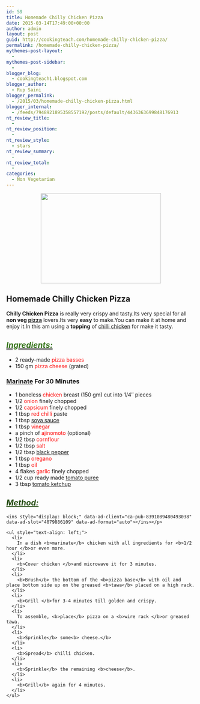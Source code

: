 ```yaml
---
id: 59
title: Homemade Chilly Chicken Pizza
date: 2015-03-14T17:49:00+00:00
author: admin
layout: post
guid: http://cookingteach.com/homemade-chilly-chicken-pizza/
permalink: /homemade-chilly-chicken-pizza/
mythemes-post-layout:
  - 
mythemes-post-sidebar:
  - 
blogger_blog:
  - cookingteach1.blogspot.com
blogger_author:
  - Rup Saini
blogger_permalink:
  - /2015/03/homemade-chilly-chicken-pizza.html
blogger_internal:
  - /feeds/7948921895358557192/posts/default/4436363699848176913
nt_review_title:
  - 
nt_review_position:
  - 
nt_review_style:
  - stars
nt_review_summary:
  - 
nt_review_total:
  - 
categories:
  - Non Vegetarian
---
```

<div dir="ltr" style="text-align: left;">
  <div style="clear: both; text-align: center;">
  </div>
  
  <div style="clear: both; text-align: center;">
    <a style="margin-left: 1em; margin-right: 1em;" href="http://2.bp.blogspot.com/-qHrH_q1GaT0/VQRmpUQJvQI/AAAAAAAAAJE/k510oclAc-U/s1600/2.jpg"><img src="http://2.bp.blogspot.com/-qHrH_q1GaT0/VQRmpUQJvQI/AAAAAAAAAJE/k510oclAc-U/s1600/2.jpg" alt="" width="320" height="240" border="0" /></a>
  </div>
  
  <h2 style="text-align: left;">
    Homemade Chilly Chicken Pizza
  </h2>
  
  <div style="text-align: left;">
    <b>Chilly Chicken Pizza</b> is really very crispy and tasty.Its very special for all <b>non veg <a class="zem_slink" title="Pizza" href="http://en.wikipedia.org/wiki/Pizza" target="_blank" rel="wikipedia">pizza</a></b> lovers.Its very <b>easy</b> to make.You can make it at home and enjoy it.In this am using a <b>topping</b> of <a class="zem_slink" title="Chilli chicken" href="http://en.wikipedia.org/wiki/Chilli_chicken" target="_blank" rel="wikipedia">chilli chicken</a> for make it tasty.
  </div>
  
  <h2 style="text-align: left;">
    <i><u><span style="color: #38761d;">Ingredients:</span></u></i>
  </h2>
  
  <ul style="text-align: left;">
    <li>
      2 ready-made <span style="color: red;">pizza basses</span>
    </li>
    <li>
      150 gm <span style="color: red;">pizza cheese</span> (grated)
    </li>
  </ul>
  
  <h3 style="text-align: left;">
    <a class="zem_slink" title="Marination" href="http://en.wikipedia.org/wiki/Marination" target="_blank" rel="wikipedia">Marinate</a> For 30 Minutes
  </h3>
  
  <ul style="text-align: left;">
    <li>
      1 boneless <span style="color: red;">chicken</span> breast (150 gm) cut into 1/4&#8243; pieces
    </li>
    <li>
      1/2 <span style="color: red;">onion</span> finely chopped
    </li>
    <li>
      1/2 <span style="color: red;">capsicum</span> finely chopped
    </li>
    <li>
      1 tbsp<span style="color: red;"> red chilli</span> paste
    </li>
    <li>
      1 tbsp <span style="color: red;"><a class="zem_slink" title="Soy sauce" href="http://en.wikipedia.org/wiki/Soy_sauce" target="_blank" rel="wikipedia">soya sauce</a></span>
    </li>
    <li>
      1 tbsp <span style="color: red;">vinegar</span>
    </li>
    <li>
      a pinch of <span style="color: red;">ajinomoto</span> (optional)
    </li>
    <li>
      1/2 tbsp<span style="color: red;"> cornflour</span>
    </li>
    <li>
      1/2 tbsp <span style="color: red;">salt</span>
    </li>
    <li>
      1/2 tbsp <span style="color: red;"><a class="zem_slink" title="Black pepper" href="http://en.wikipedia.org/wiki/Black_pepper" target="_blank" rel="wikipedia">black pepper</a></span>
    </li>
    <li>
      1 tbsp <span style="color: red;">oregano</span>
    </li>
    <li>
      1 tbsp <span style="color: red;">oil</span>
    </li>
    <li>
      4 flakes <span style="color: red;">garlic</span> finely chopped
    </li>
    <li>
      1/2 cup ready made <span style="color: red;"><a class="zem_slink" title="Tomato purée" href="http://en.wikipedia.org/wiki/Tomato_pur%C3%A9e" target="_blank" rel="wikipedia">tomato puree</a></span>
    </li>
    <li>
      3 tbsp <span style="color: red;"><a class="zem_slink" title="Ketchup" href="http://en.wikipedia.org/wiki/Ketchup" target="_blank" rel="wikipedia">tomato ketchup</a></span>
    </li>
  </ul>
  
  <h2 style="text-align: left;">
    <span style="color: #274e13;"><i><u>Method:</u></i></span>
  </h2>
  
  <div>
    <!-- post -->
    
    <ins style="display: block;" data-ad-client="ca-pub-8391089480493038" data-ad-slot="4079886109" data-ad-format="auto"></ins></p> 
    
    <ul style="text-align: left;">
      <li>
        In a dish <b>marinate</b> chicken with all ingredients for <b>1/2 hour </b>or even more.
      </li>
      <li>
        <b>Cover chicken </b>and microwave it for 3 minutes.
      </li>
      <li>
        <b>Brush</b> the bottom of the <b>pizza base</b> with oil and place bottom side up on the greased <b>tawa</b> placed on a high rack.
      </li>
      <li>
        <b>Grill </b>for 3-4 minutes till golden and crispy.
      </li>
      <li>
        To assemble, <b>place</b> pizza on a <b>wire rack </b>or greased tawa.
      </li>
      <li>
        <b>Sprinkle</b> some<b> cheese.</b>
      </li>
      <li>
        <b>Spread</b> chilli chicken.
      </li>
      <li>
        <b>Sprinkle</b> the remaining <b>cheese</b>.
      </li>
      <li>
        <b>Grill</b> again for 4 minutes.
      </li>
    </ul>
  </div>
</div>
